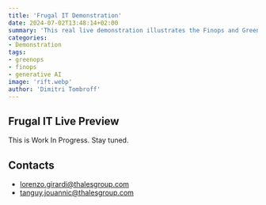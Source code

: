 ```yaml
---
title: 'Frugal IT Demonstration'
date: 2024-07-02T13:48:14+02:00
summary: 'This real live demonstration illustrates the Finops and Greenops monitoring of a sample AWS kubernetes application.'
categories: 
- Demonstration
tags:
- greenops
- finops
- generative AI
image: 'rift.webp'
author: 'Dimitri Tombroff'
---
```


## Frugal IT Live Preview

This is Work In Progress. Stay tuned. 

## Contacts

- lorenzo.girardi@thalesgroup.com
- tanguy.jouannic@thalesgroup.com



